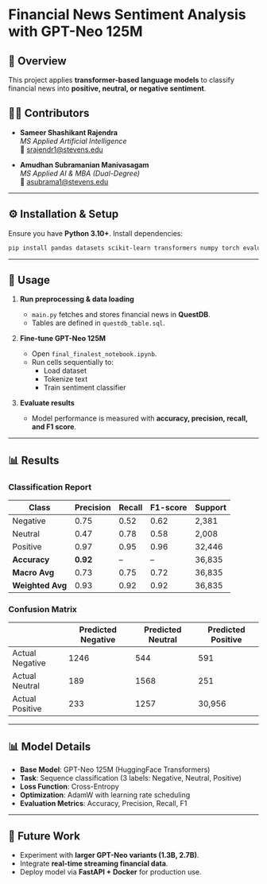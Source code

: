# Financial News Sentiment Analysis with GPT-Neo 125M

## 📌 Overview
This project applies **transformer-based language models** to classify financial news into **positive, neutral, or negative sentiment**.  
  

## 👨‍🎓 Contributors
- **Sameer Shashikant Rajendra**  
  *MS Applied Artificial Intelligence*  
  📧 srajendr1@stevens.edu  

- **Amudhan Subramanian Manivasagam**  
  *MS Applied AI & MBA (Dual-Degree)*  
  📧 asubrama1@stevens.edu  

---
## ⚙️ Installation & Setup
Ensure you have **Python 3.10+**. Install dependencies:
```bash
pip install pandas datasets scikit-learn transformers numpy torch evaluate accelerate psycopg2-binary
```

---

## 🚀 Usage
1. **Run preprocessing & data loading**
   - `main.py` fetches and stores financial news in **QuestDB**.
   - Tables are defined in `questdb_table.sql`.

2. **Fine-tune GPT-Neo 125M**
   - Open `final_finalest_notebook.ipynb`.
   - Run cells sequentially to:
     - Load dataset  
     - Tokenize text  
     - Train sentiment classifier  

3. **Evaluate results**
   - Model performance is measured with **accuracy, precision, recall, and F1 score**.  

---

## 📊 Results

### Classification Report
| Class     | Precision | Recall | F1-score | Support |
|-----------|-----------|--------|----------|---------|
| Negative  | 0.75      | 0.52   | 0.62     | 2,381   |
| Neutral   | 0.47      | 0.78   | 0.58     | 2,008   |
| Positive  | 0.97      | 0.95   | 0.96     | 32,446  |
| **Accuracy** | **0.92** | – | – | 36,835 |
| **Macro Avg** | 0.73 | 0.75 | 0.72 | 36,835 |
| **Weighted Avg** | 0.93 | 0.92 | 0.92 | 36,835 |

### Confusion Matrix
|            | Predicted Negative | Predicted Neutral | Predicted Positive |
|------------|--------------------|-------------------|--------------------|
| Actual Negative | 1246 | 544  | 591   |
| Actual Neutral  | 189  | 1568 | 251   |
| Actual Positive | 233  | 1257 | 30,956 |

---

## 📊 Model Details
- **Base Model**: GPT-Neo 125M (HuggingFace Transformers)  
- **Task**: Sequence classification (3 labels: Negative, Neutral, Positive)  
- **Loss Function**: Cross-Entropy  
- **Optimization**: AdamW with learning rate scheduling  
- **Evaluation Metrics**: Accuracy, Precision, Recall, F1  

---

## 🔮 Future Work
- Experiment with **larger GPT-Neo variants (1.3B, 2.7B)**.  
- Integrate **real-time streaming financial data**.  
- Deploy model via **FastAPI + Docker** for production use.  
